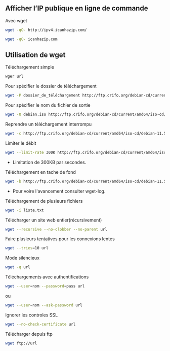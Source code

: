 ## Afficher l’IP publique en ligne de commande

Avec wget
```Bash
wget -qO- http://ipv4.icanhazip.com/
```

```Bash
wget -qO- icanhazip.com
```

## Utilisation de wget

Téléchargement simple
```Bash
wger url
```

Pour spécifier le dossier de téléchargement
```Bash
wget -P dossier_de_téléchargement http://ftp.crifo.org/debian-cd/current/amd64/iso-cd/debian-11.5.0-amd64-netinst.iso
```

Pour spécifier le nom du fichier de sortie
```Bash
wget -O debian.iso http://ftp.crifo.org/debian-cd/current/amd64/iso-cd/debian-11.5.0-amd64-netinst.iso
```

Reprendre un téléchargement interrompu
```Bash
wget -c http://ftp.crifo.org/debian-cd/current/amd64/iso-cd/debian-11.5.0-amd64-netinst.iso
```

Limiter le débit
```Bash
wget --limit-rate 300K http://ftp.crifo.org/debian-cd/current/amd64/iso-cd/debian-11.5.0-amd64-netinst.iso
```
* Limitation de 300KB par secondes.

Téléchargement en tache de fond
```Bash
wget -b http://ftp.crifo.org/debian-cd/current/amd64/iso-cd/debian-11.5.0-amd64-netinst.iso
```
* Pour voire l'avancement consulter wget-log.

Téléchargement de plusieurs fichiers
```Bash
wget -i liste.txt
```

Télécharger un site web entier(récursivement)
```Bash
wget --recursive --no-clobber --no-parent url
```

Faire plusieurs tentatives pour les connexions lentes
```Bash
wget --tries=10 url
```

Mode silencieux
```Bash
wget -q url
```

Téléchargements avec authentifications
```Bash
wget --user=nom --password=pass url
```
ou
```Bash
wget --user=nom --ask-password url
```

Ignorer les controles SSL
```Bash
wget --no-check-certificate url
```

Télécharger depuis ftp
```Bash
wget ftp://url
```